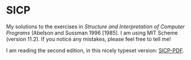 # SICP
My solutions to the exercises in *Structure and Interpretation of Computer Programs* (Abelson and Sussman 1996 [1985).
I am using MIT Scheme (version 11.2). If you notice any mistakes, please feel free to tell me!

I am reading the second edition, in this nicely typeset version: [SICP-PDF](https://github.com/sarabander/sicp-pdf).
